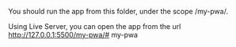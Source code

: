You should run the app from this folder,
under the scope /my-pwa/.

Using Live Server, you can open the app
from the url http://127.0.0.1:5500/my-pwa/# my-pwa

